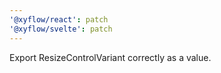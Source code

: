 ```yaml
---
'@xyflow/react': patch
'@xyflow/svelte': patch
---
```


Export ResizeControlVariant correctly as a value.
